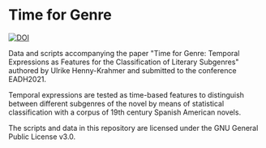 # Time for Genre
[![DOI](https://zenodo.org/badge/377750846.svg)](https://zenodo.org/badge/latestdoi/377750846)

Data and scripts accompanying the paper "Time for Genre: Temporal Expressions as Features for the Classification of Literary Subgenres" authored by Ulrike Henny-Krahmer and submitted to the conference EADH2021.

Temporal expressions are tested as time-based features to distinguish between different subgenres of the novel by means of statistical classification with a corpus of 19th century Spanish American novels. 

The scripts and data in this repository are licensed under the GNU General Public License v3.0.
